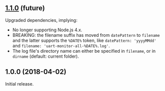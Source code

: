 
## [1.1.0](https://github.com/avbentem/raspi-uart-monitor/compare/1.0.0...master) (future)

Upgraded dependencies, implying:

- No longer supporting Node.js 4.x.
- BREAKING: the filename suffix has moved from `datePattern` to `filename` and the latter supports the `%DATE%` token,
  like `datePattern: 'yyyyMMdd'` and `filename: 'uart-monitor-all-%DATE%.log'`.
- The log file's directory name can either be specified in `filename`, or in `dirname` (default: current folder).


## 1.0.0 (2018-04-02)

Initial release.
